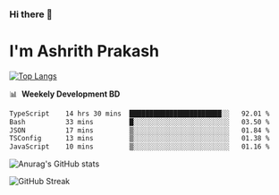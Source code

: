 ### Hi there 👋
# I'm Ashrith Prakash

[![Top Langs](https://github-readme-stats.vercel.app/api/top-langs/?username=xxcheckmatexx&count_private=true&include_all_commits=true&show_icons=true&line_height=20&title_color=FFFFFF&icon_color=FFFFFF&text_color=FFFFFF&bg_color=0D1117&langs_count=8)](https://github.com/anuraghazra/github-readme-stats)

📊 &nbsp;**Weekely Development BD**

<!--START_SECTION:waka-->

```txt
TypeScript    14 hrs 30 mins  ███████████████████████░░   92.01 %
Bash          33 mins         █░░░░░░░░░░░░░░░░░░░░░░░░   03.50 %
JSON          17 mins         ▒░░░░░░░░░░░░░░░░░░░░░░░░   01.84 %
TSConfig      13 mins         ▒░░░░░░░░░░░░░░░░░░░░░░░░   01.38 %
JavaScript    10 mins         ▒░░░░░░░░░░░░░░░░░░░░░░░░   01.16 %
```

<!--END_SECTION:waka-->

![Anurag's GitHub stats](https://github-readme-stats.vercel.app/api?username=xxcheckmatexx&count_private=true&show_icons=true&theme=merko)  

![GitHub Streak](http://github-readme-streak-stats.herokuapp.com?user=xxcheckmatexx&theme=merko&hide_border=true&date_format=M%20j%5B%2C%20Y%5D&fire=DD0E0B)
<br/>
